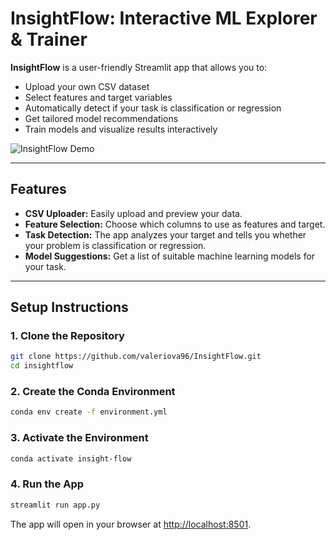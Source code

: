 # InsightFlow: Interactive ML Explorer & Trainer

**InsightFlow** is a user-friendly Streamlit app that allows you to:
- Upload your own CSV dataset
- Select features and target variables
- Automatically detect if your task is classification or regression
- Get tailored model recommendations
- Train models and visualize results interactively

![InsightFlow Demo](demo/insight-flow-demo.gif)

---

## Features

- **CSV Uploader:** Easily upload and preview your data.
- **Feature Selection:** Choose which columns to use as features and target.
- **Task Detection:** The app analyzes your target and tells you whether your problem is classification or regression.
- **Model Suggestions:** Get a list of suitable machine learning models for your task.

---

## Setup Instructions

### 1. Clone the Repository

```bash
git clone https://github.com/valeriova96/InsightFlow.git
cd insightflow
```

### 2. Create the Conda Environment

```bash
conda env create -f environment.yml
```

### 3. Activate the Environment

```bash
conda activate insight-flow
```

### 4. Run the App

```bash
streamlit run app.py
```

The app will open in your browser at [http://localhost:8501](http://localhost:8501).

